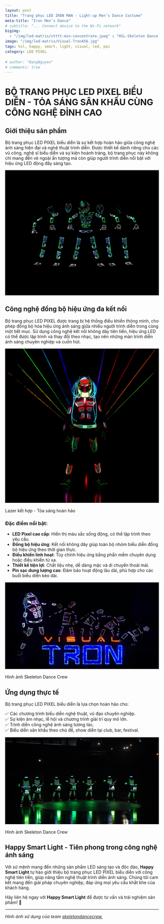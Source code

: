 ```yaml
---
layout: post
title: "Trang phục LED IRON MAN - Light-up Men’s Dance Costume"
meta-title: "Iron Men’s Dance"
# subtitle: "... Connect device to the Wi-Fi network"
bigimg:
  - "/img/led-matrix/vtttt-min-concentrate.jpeg" : "HSL-Skeleton Dance Crew"
image: "/img/led-matrix/Visual-Tron456.jpg"
tags: hsl, happy, smart, light, visual, led, poi
category: LED PIXEL

# author: "BangNguyen"
# comments: true
---
```


# BỘ TRANG PHỤC LED PIXEL BIỂU DIỄN - TỎA SÁNG SÂN KHẤU CÙNG CÔNG NGHỆ ĐỈNH CAO

## Giới thiệu sản phẩm
Bộ trang phục LED PIXEL biểu diễn là sự kết hợp hoàn hảo giữa công nghệ ánh sáng hiện đại và nghệ thuật trình diễn. Được thiết kế dành riêng cho các vũ công, nghệ sĩ biểu diễn và sự kiện hoành tráng, bộ trang phục này không chỉ mang đến vẻ ngoài ấn tượng mà còn giúp người trình diễn nổi bật với hiệu ứng LED động đầy sáng tạo.

!["iron-man"](/img/led-matrix/VT-concentrate-1-2.jpg)

## Công nghệ đồng bộ hiệu ứng đa kết nối
Bộ trang phục LED PIXEL được trang bị hệ thống điều khiển thông minh, cho phép đồng bộ hóa hiệu ứng ánh sáng giữa nhiều người trình diễn trong cùng một tiết mục. Sử dụng công nghệ kết nối không dây tiên tiến, hiệu ứng LED có thể được lập trình và thay đổi theo nhạc, tạo nên những màn trình diễn ánh sáng chuyên nghiệp và cuốn hút.

<div class="post-img-post">
  <img src="/img/led-matrix/Visual-Tron456.jpg" alt="iron-man">
  <p>Lazer kết hợp - Tỏa sáng hoàn hảo</p>
</div>


### Đặc điểm nổi bật:
- **LED Pixel cao cấp**: Hiển thị màu sắc sống động, có thể lập trình theo yêu cầu.
- **Đồng bộ hiệu ứng**: Kết nối không dây giúp toàn bộ nhóm biểu diễn đồng bộ hiệu ứng theo thời gian thực.
- **Điều khiển linh hoạt**: Tùy chỉnh hiệu ứng bằng phần mềm chuyên dụng hoặc điều khiển từ xa.
- **Thiết kế tiện lợi**: Chất liệu nhẹ, dễ dàng mặc và di chuyển thoải mái.
- **Pin sạc dung lượng cao**: Đảm bảo hoạt động lâu dài, phù hợp cho các buổi biểu diễn kéo dài.

<div class="post-img-post">
  <img src="/img/led-matrix/vtttt-min-concentrate.jpeg" alt="iron-man">
  <p>Hình ảnh Skeleton Dance Crew</p>
</div>

## Ứng dụng thực tế
Bộ trang phục LED PIXEL biểu diễn là lựa chọn hoàn hảo cho:

✅ Các chương trình biểu diễn nghệ thuật, vũ đạo chuyên nghiệp.  
✅ Sự kiện âm nhạc, lễ hội và chương trình giải trí quy mô lớn.  
✅ Trình diễn công nghệ ánh sáng tương tác.  
✅ Biểu diễn sân khấu theo chủ đề, show diễn tại club, bar, festival.  

<div class="post-img-post">
  <img src="/img/led-matrix/LED-Drummes-in-Sharjah1-scaled-2.jpg" alt="iron-man">
  <p>Hình ảnh Skeleton Dance Crew</p>
</div>


## Happy Smart Light - Tiên phong trong công nghệ ánh sáng
Với sứ mệnh mang đến những sản phẩm LED sáng tạo và độc đáo, **Happy Smart Light** tự hào giới thiệu bộ trang phục LED PIXEL biểu diễn với công nghệ tiên tiến, giúp nâng tầm nghệ thuật trình diễn ánh sáng. Chúng tôi cam kết mang đến giải pháp chuyên nghiệp, đáp ứng mọi yêu cầu khắt khe của khách hàng.

Hãy liên hệ ngay với **Happy Smart Light** để được tư vấn và trải nghiệm sản phẩm! 🚀

---

*Hình ảnh sử dụng của team* [*skeletondancecrew.*](https://www.skeletondancecrew.com/visual-tron-dance-an-amazing-outdoor-led-dance/)
